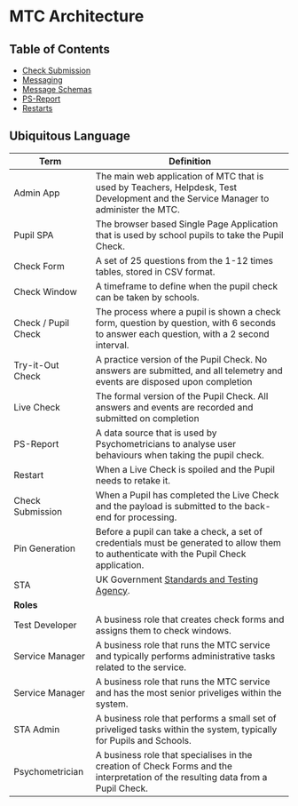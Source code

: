 # MTC Architecture

## Table of Contents
- [Check Submission](./check-submission/readme.md)
- [Messaging](./messaging/readme.md)
- [Message Schemas](./messaging/message-schemas.md)
- [PS-Report](./ps-report/readme.md)
- [Restarts](./restarts/readme.md)


## Ubiquitous Language

| Term                | Definition                                                                  |
|---------------------|-----------------------------------------------------------------------------|
| Admin App          | The main web application of MTC that is used by Teachers, Helpdesk, Test Development and the Service Manager to administer the MTC. |
| Pupil SPA          | The browser based Single Page Application that is used by school pupils to take the Pupil Check. |
| Check Form          | A set of 25 questions from the 1-12 times tables, stored in CSV format. |
| Check Window        | A timeframe to define when the pupil check can be taken by schools. |
| Check / Pupil Check | The process where a pupil is shown a check form, question by question, with 6 seconds to answer each question, with a 2 second interval. |
| Try-it-Out Check    | A practice version of the Pupil Check.  No answers are submitted, and all telemetry and events are disposed upon completion |
| Live Check          | The formal version of the Pupil Check.  All answers and events are recorded and submitted on completion |
| PS-Report           | A data source that is used by Psychometricians to analyse user behaviours when taking the pupil check.  |
| Restart      | When a Live Check is spoiled and the Pupil needs to retake it.    |
| Check Submission      | When a Pupil has completed the Live Check and the payload is submitted to the back-end for processing.    |
| Pin Generation      | Before a pupil can take a check, a set of credentials must be generated to allow them to authenticate with the Pupil Check application.    |
| STA                 | UK Government [Standards and Testing Agency](https://www.gov.uk/government/organisations/standards-and-testing-agency).    |
| **Roles**               |              |
| Test Developer      | A business role that creates check forms and assigns them to check windows.             |
| Service Manager      | A business role that runs the MTC service and typically performs administrative tasks related to the service.    |
| Service Manager      | A business role that runs the MTC service and has the most senior priveliges within the system.    |
| STA Admin      | A business role that performs a small set of priveliged tasks within the system, typically for Pupils and Schools.    |
| Psychometrician     | A business role that specialises in the creation of Check Forms and the interpretation of the resulting data from a Pupil Check.  |
